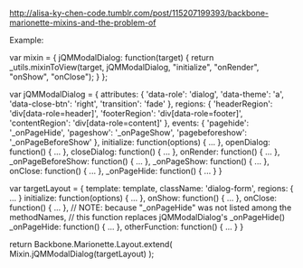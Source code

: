 http://alisa-ky-chen-code.tumblr.com/post/115207199393/backbone-marionette-mixins-and-the-problem-of

Example:

var mixin = {
    jQMModalDialog: function(target) {
        return _utils.mixinToView(target, jQMModalDialog, "initialize", "onRender", "onShow", "onClose");
    }
};

var jQMModalDialog = {
    attributes: {
        'data-role': 'dialog',
        'data-theme': 'a',
        'data-close-btn': 'right',
        'transition': 'fade'
    },
    regions: {
        'headerRegion': 'div[data-role=header]',
        'footerRegion': 'div[data-role=footer]',
        'contentRegion': 'div[data-role=content]'
    },
    events: {
        'pagehide': '_onPageHide',
        'pageshow': '_onPageShow',
        'pagebeforeshow': '_onPageBeforeShow'
    },
    initialize: function(options) { ... },
    openDialog: function() { ... },
    closeDialog: function() { ... },
    onRender: function() { ... },
    _onPageBeforeShow: function() { ... },
    _onPageShow: function() { ... },
    onClose: function() { ... },
    _onPageHide: function() { ... }
}

var targetLayout = {
    template: template,
    className: 'dialog-form',
    regions: { ... }
    initialize: function(options) { ... },
    onShow: function() { ... },
    onClose: function() { ... },
    // NOTE: because "_onPageHide" was not listed among the methodNames,
    // this function replaces jQMModalDialog's _onPageHide()
    _onPageHide: function() { ... },
    otherFunction: function() { ... }
}

return Backbone.Marionette.Layout.extend( Mixin.jQMModalDialog(targetLayout) );